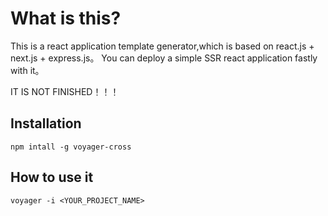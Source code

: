 # What is this?

This is a react application template generator,which is based on react.js + next.js + express.js。
You can deploy a simple SSR react application fastly with it。 

IT IS NOT FINISHED！！！

## Installation

```
npm intall -g voyager-cross 
```

## How to use it

```
voyager -i <YOUR_PROJECT_NAME>
```